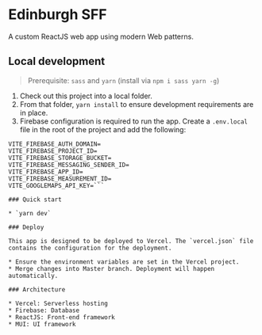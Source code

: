 # Edinburgh SFF

A custom ReactJS web app using modern Web patterns.

## Local development

> Prerequisite: `sass` and `yarn` (install via `npm i sass yarn -g`)

1. Check out this project into a local folder.
2. From that folder, `yarn install` to ensure development requirements are in place.
3. Firebase configuration is required to run the app. Create a `.env.local` file in the root of the project and add the following:

```VITE_FIREBASE_API_KEY=
VITE_FIREBASE_AUTH_DOMAIN=
VITE_FIREBASE_PROJECT_ID=
VITE_FIREBASE_STORAGE_BUCKET=
VITE_FIREBASE_MESSAGING_SENDER_ID=
VITE_FIREBASE_APP_ID=
VITE_FIREBASE_MEASUREMENT_ID=
VITE_GOOGLEMAPS_API_KEY=```

### Quick start

* `yarn dev`

### Deploy

This app is designed to be deployed to Vercel. The `vercel.json` file contains the configuration for the deployment.

* Ensure the environment variables are set in the Vercel project.
* Merge changes into Master branch. Deployment will happen automatically.

### Architecture

* Vercel: Serverless hosting
* Firebase: Database
* ReactJS: Front-end framework
* MUI: UI framework